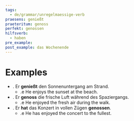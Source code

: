 ```yaml
---
tags:
  - de/grammar/unregelmaessige-verb
praesens: genießt
praeteritum: genoss
perfekt: genossen
hilfsverb:
  - haben
pre_example: 
post_example: das Wochenende
---
```


# Examples
- . Er **genießt** den Sonnenuntergang am Strand.
	- .e He enjoys the sunset at the beach.
- . Er **genoss** die frische Luft während des Spaziergangs.
	- .e He enjoyed the fresh air during the walk.
- . Er **hat** das Konzert in vollen Zügen **genossen**.
	- .e He has enjoyed the concert to the fullest.
